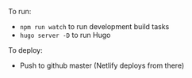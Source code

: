 To run:

- `npm run watch` to run development build tasks
- `hugo server -D` to run Hugo

To deploy:

- Push to github master (Netlify deploys from there)